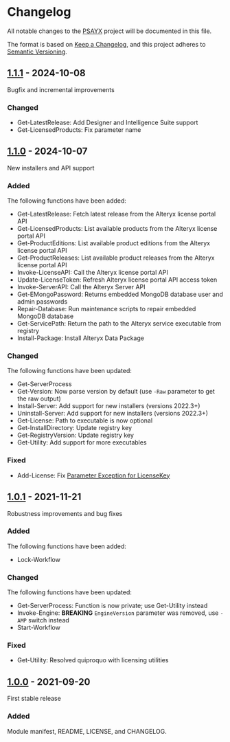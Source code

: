 # Changelog

All notable changes to the [PSAYX](https://github.com/Akaizoku/PSAYX) project will be documented in this file.

The format is based on [Keep a Changelog](https://keepachangelog.com/en/1.0.0/),
and this project adheres to [Semantic Versioning](https://semver.org/spec/v2.0.0.html).

## [1.1.1](https://github.com/Akaizoku/PSAYX/releases/1.1.1) - 2024-10-08

Bugfix and incremental improvements

### Changed

- Get-LatestRelease: Add Designer and Intelligence Suite support
- Get-LicensedProducts: Fix parameter name

## [1.1.0](https://github.com/Akaizoku/PSAYX/releases/1.1.0) - 2024-10-07

New installers and API support

### Added

The following functions have been added:

- Get-LatestRelease: Fetch latest release from the Alteryx license portal API
- Get-LicensedProducts: List available products from the Alteryx license portal API
- Get-ProductEditions: List available product editions from the Alteryx license portal API
- Get-ProductReleases: List available product releases from the Alteryx license portal API
- Invoke-LicenseAPI: Call the Alteryx license portal API
- Update-LicenseToken: Refresh Alteryx license portal API access token
- Invoke-ServerAPI: Call the Alteryx Server API
- Get-EMongoPassword: Returns embedded MongoDB database user and admin passwords
- Repair-Database: Run maintenance scripts to repair embedded MongoDB database
- Get-ServicePath: Return the path to the Alteryx service executable from registry
- Install-Package: Install Alteryx Data Package

### Changed

The following functions have been updated:

- Get-ServerProcess
- Get-Version: Now parse version by default (use `-Raw` parameter to get the raw output)
- Install-Server: Add support for new installers (versions 2022.3+)
- Uninstall-Server: Add support for new installers (versions 2022.3+)
- Get-License: Path to executable is now optional
- Get-InstallDirectory: Update registry key
- Get-RegistryVersion: Update registry key
- Get-Utility: Add support for more executables

### Fixed

- Add-License: Fix [Parameter Exception for LicenseKey](https://github.com/Akaizoku/alteryx-deploy/issues/20)

## [1.0.1](https://github.com/Akaizoku/PSAYX/releases/1.0.1) - 2021-11-21

Robustness improvements and bug fixes

### Added

The following functions have been added:

- Lock-Workflow

### Changed

The following functions have been updated:

- Get-ServerProcess: Function is now private; use Get-Utility instead
- Invoke-Engine: **BREAKING** `EngineVersion` parameter was removed, use `-AMP` switch instead
- Start-Workflow

### Fixed

- Get-Utility: Resolved quiproquo with licensing utilities

## [1.0.0](https://github.com/Akaizoku/PSAYX/releases/1.0.0) - 2021-09-20

First stable release

### Added

Module manifest, README, LICENSE, and CHANGELOG.
